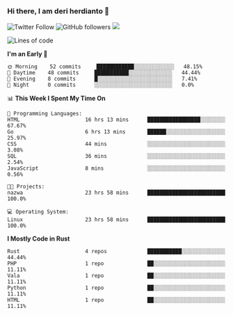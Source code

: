 ### Hi there, I am deri herdianto 👋
![Twitter Follow](https://img.shields.io/twitter/follow/deikatsuo?label=Follow)
![GitHub followers](https://img.shields.io/github/followers/deikatsuo?label=Follow&style=social)
![](https://visitor-badge.glitch.me/badge?page_id=deikatsuo.deikatsuo)

<!--
**deikatsuo/deikatsuo** is a ✨ _special_ ✨ repository because its `README.md` (this file) appears on your GitHub profile.

Here are some ideas to get you started:

- 🔭 I’m currently working on ...
- 🌱 I’m currently learning ...
- 👯 I’m looking to collaborate on ...
- 🤔 I’m looking for help with ...
- 💬 Ask me about ...
- 📫 How to reach me: ...
- 😄 Pronouns: ...
- ⚡ Fun fact: ...
-->

<!--START_SECTION:waka-->
![Lines of code](https://img.shields.io/badge/From%20Hello%20World%20I%27ve%20Written-398336%20lines%20of%20code-blue)

**I'm an Early 🐤** 

```text
🌞 Morning    52 commits     ████████████░░░░░░░░░░░░░   48.15% 
🌆 Daytime    48 commits     ███████████░░░░░░░░░░░░░░   44.44% 
🌃 Evening    8 commits      █░░░░░░░░░░░░░░░░░░░░░░░░   7.41% 
🌙 Night      0 commits      ░░░░░░░░░░░░░░░░░░░░░░░░░   0.0%

```


📊 **This Week I Spent My Time On** 

```text
💬 Programming Languages: 
HTML                     16 hrs 13 mins      █████████████████░░░░░░░░   67.67% 
Go                       6 hrs 13 mins       ██████░░░░░░░░░░░░░░░░░░░   25.97% 
CSS                      44 mins             ░░░░░░░░░░░░░░░░░░░░░░░░░   3.08% 
SQL                      36 mins             ░░░░░░░░░░░░░░░░░░░░░░░░░   2.54% 
JavaScript               8 mins              ░░░░░░░░░░░░░░░░░░░░░░░░░   0.56%

🐱‍💻 Projects: 
nazwa                    23 hrs 58 mins      █████████████████████████   100.0%

💻 Operating System: 
Linux                    23 hrs 58 mins      █████████████████████████   100.0%

```

**I Mostly Code in Rust** 

```text
Rust                     4 repos             ███████████░░░░░░░░░░░░░░   44.44% 
PHP                      1 repo              ██░░░░░░░░░░░░░░░░░░░░░░░   11.11% 
Vala                     1 repo              ██░░░░░░░░░░░░░░░░░░░░░░░   11.11% 
Python                   1 repo              ██░░░░░░░░░░░░░░░░░░░░░░░   11.11% 
HTML                     1 repo              ██░░░░░░░░░░░░░░░░░░░░░░░   11.11%

```



<!--END_SECTION:waka-->

